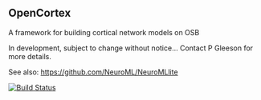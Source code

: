 ## OpenCortex

A framework for building cortical network models on OSB

In development, subject to change without notice... Contact P Gleeson for more details.

See also: https://github.com/NeuroML/NeuroMLlite

[![Build Status](https://travis-ci.com/OpenSourceBrain/OpenCortex.svg?branch=master)](https://travis-ci.com/OpenSourceBrain/OpenCortex)
